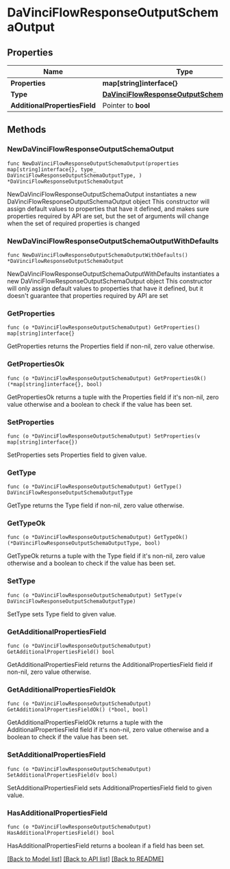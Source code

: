 # DaVinciFlowResponseOutputSchemaOutput

## Properties

Name | Type | Description | Notes
------------ | ------------- | ------------- | -------------
**Properties** | **map[string]interface{}** |  | 
**Type** | [**DaVinciFlowResponseOutputSchemaOutputType**](DaVinciFlowResponseOutputSchemaOutputType.md) |  | 
**AdditionalPropertiesField** | Pointer to **bool** |  | [optional] 

## Methods

### NewDaVinciFlowResponseOutputSchemaOutput

`func NewDaVinciFlowResponseOutputSchemaOutput(properties map[string]interface{}, type_ DaVinciFlowResponseOutputSchemaOutputType, ) *DaVinciFlowResponseOutputSchemaOutput`

NewDaVinciFlowResponseOutputSchemaOutput instantiates a new DaVinciFlowResponseOutputSchemaOutput object
This constructor will assign default values to properties that have it defined,
and makes sure properties required by API are set, but the set of arguments
will change when the set of required properties is changed

### NewDaVinciFlowResponseOutputSchemaOutputWithDefaults

`func NewDaVinciFlowResponseOutputSchemaOutputWithDefaults() *DaVinciFlowResponseOutputSchemaOutput`

NewDaVinciFlowResponseOutputSchemaOutputWithDefaults instantiates a new DaVinciFlowResponseOutputSchemaOutput object
This constructor will only assign default values to properties that have it defined,
but it doesn't guarantee that properties required by API are set

### GetProperties

`func (o *DaVinciFlowResponseOutputSchemaOutput) GetProperties() map[string]interface{}`

GetProperties returns the Properties field if non-nil, zero value otherwise.

### GetPropertiesOk

`func (o *DaVinciFlowResponseOutputSchemaOutput) GetPropertiesOk() (*map[string]interface{}, bool)`

GetPropertiesOk returns a tuple with the Properties field if it's non-nil, zero value otherwise
and a boolean to check if the value has been set.

### SetProperties

`func (o *DaVinciFlowResponseOutputSchemaOutput) SetProperties(v map[string]interface{})`

SetProperties sets Properties field to given value.


### GetType

`func (o *DaVinciFlowResponseOutputSchemaOutput) GetType() DaVinciFlowResponseOutputSchemaOutputType`

GetType returns the Type field if non-nil, zero value otherwise.

### GetTypeOk

`func (o *DaVinciFlowResponseOutputSchemaOutput) GetTypeOk() (*DaVinciFlowResponseOutputSchemaOutputType, bool)`

GetTypeOk returns a tuple with the Type field if it's non-nil, zero value otherwise
and a boolean to check if the value has been set.

### SetType

`func (o *DaVinciFlowResponseOutputSchemaOutput) SetType(v DaVinciFlowResponseOutputSchemaOutputType)`

SetType sets Type field to given value.


### GetAdditionalPropertiesField

`func (o *DaVinciFlowResponseOutputSchemaOutput) GetAdditionalPropertiesField() bool`

GetAdditionalPropertiesField returns the AdditionalPropertiesField field if non-nil, zero value otherwise.

### GetAdditionalPropertiesFieldOk

`func (o *DaVinciFlowResponseOutputSchemaOutput) GetAdditionalPropertiesFieldOk() (*bool, bool)`

GetAdditionalPropertiesFieldOk returns a tuple with the AdditionalPropertiesField field if it's non-nil, zero value otherwise
and a boolean to check if the value has been set.

### SetAdditionalPropertiesField

`func (o *DaVinciFlowResponseOutputSchemaOutput) SetAdditionalPropertiesField(v bool)`

SetAdditionalPropertiesField sets AdditionalPropertiesField field to given value.

### HasAdditionalPropertiesField

`func (o *DaVinciFlowResponseOutputSchemaOutput) HasAdditionalPropertiesField() bool`

HasAdditionalPropertiesField returns a boolean if a field has been set.


[[Back to Model list]](../README.md#documentation-for-models) [[Back to API list]](../README.md#documentation-for-api-endpoints) [[Back to README]](../README.md)


